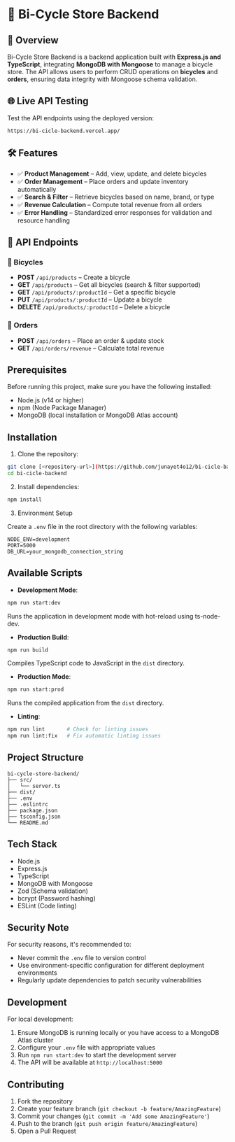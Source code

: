 # 🚴 Bi-Cycle Store Backend

## 📌 Overview
Bi-Cycle Store Backend is a backend application built with **Express.js and TypeScript**, integrating **MongoDB with Mongoose** to manage a bicycle store. The API allows users to perform CRUD operations on **bicycles** and **orders**, ensuring data integrity with Mongoose schema validation.

## 🌐 Live API Testing
Test the API endpoints using the deployed version:
```
https://bi-cicle-backend.vercel.app/
```
## 🛠️ Features
- ✅ **Product Management** – Add, view, update, and delete bicycles
- ✅ **Order Management** – Place orders and update inventory automatically
- ✅ **Search & Filter** – Retrieve bicycles based on name, brand, or type
- ✅ **Revenue Calculation** – Compute total revenue from all orders
- ✅ **Error Handling** – Standardized error responses for validation and resource handling

## 🎯 API Endpoints

### 🔹 Bicycles
* **POST** `/api/products` – Create a bicycle
* **GET** `/api/products` – Get all bicycles (search & filter supported)
* **GET** `/api/products/:productId` – Get a specific bicycle
* **PUT** `/api/products/:productId` – Update a bicycle
* **DELETE** `/api/products/:productId` – Delete a bicycle

### 🔹 Orders
* **POST** `/api/orders` – Place an order & update stock
* **GET** `/api/orders/revenue` – Calculate total revenue

## Prerequisites

Before running this project, make sure you have the following installed:
- Node.js (v14 or higher)
- npm (Node Package Manager)
- MongoDB (local installation or MongoDB Atlas account)

## Installation

1. Clone the repository:
```bash
git clone [<repository-url>](https://github.com/junayet4o12/bi-cicle-backend)
cd bi-cicle-backend
```

2. Install dependencies:
```bash
npm install
```

3. Environment Setup

Create a `.env` file in the root directory with the following variables:
```env
NODE_ENV=development
PORT=5000
DB_URL=your_mongodb_connection_string
```

## Available Scripts

- **Development Mode**:
```bash
npm run start:dev
```
Runs the application in development mode with hot-reload using ts-node-dev.

- **Production Build**:
```bash
npm run build
```
Compiles TypeScript code to JavaScript in the `dist` directory.

- **Production Mode**:
```bash
npm run start:prod
```
Runs the compiled application from the `dist` directory.

- **Linting**:
```bash
npm run lint       # Check for linting issues
npm run lint:fix   # Fix automatic linting issues
```

## Project Structure

```
bi-cycle-store-backend/
├── src/
│   └── server.ts
├── dist/
├── .env
├── .eslintrc
├── package.json
├── tsconfig.json
└── README.md
```

## Tech Stack

- Node.js
- Express.js
- TypeScript
- MongoDB with Mongoose
- Zod (Schema validation)
- bcrypt (Password hashing)
- ESLint (Code linting)

## Security Note

For security reasons, it's recommended to:
- Never commit the `.env` file to version control
- Use environment-specific configuration for different deployment environments
- Regularly update dependencies to patch security vulnerabilities

## Development

For local development:
1. Ensure MongoDB is running locally or you have access to a MongoDB Atlas cluster
2. Configure your `.env` file with appropriate values
3. Run `npm run start:dev` to start the development server
4. The API will be available at `http://localhost:5000`

## Contributing

1. Fork the repository
2. Create your feature branch (`git checkout -b feature/AmazingFeature`)
3. Commit your changes (`git commit -m 'Add some AmazingFeature'`)
4. Push to the branch (`git push origin feature/AmazingFeature`)
5. Open a Pull Request